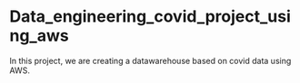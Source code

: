 # Data_engineering_covid_project_using_aws
In this project, we are creating a datawarehouse based on covid data using AWS.
